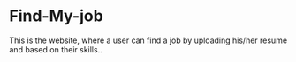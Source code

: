 # Find-My-job
This is the website, 
where a user can find a job by uploading his/her resume and based on their skills..
